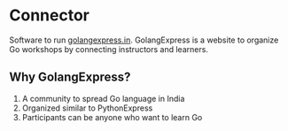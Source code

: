 # Connector

Software to run
[golangexpress.in](https://golangexpress.in). GolangExpress is a
website to organize Go workshops by connecting instructors and
learners.

## Why GolangExpress?

1. A community to spread Go language in India
2. Organized similar to PythonExpress
3. Participants can be anyone who want to learn Go
